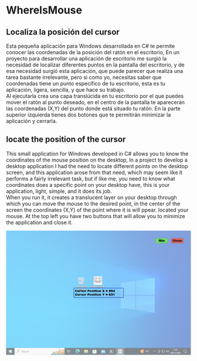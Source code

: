 # WhereIsMouse

## Localiza la posición del cursor

Esta pequeña aplicación para Windows desarrollada en C# te permite conocer las coordenadas de la posición del ratón en el escritorio, En un proyecto para desarrollar una aplicación de escritorio me surgió la necesidad de localizar   diferentes puntos en la pantalla del escritorio, y de esa necesidad surgió esta aplicación, que puede parecer que realiza una tarea bastante irrelevante, pero si como yo, necesitas saber que coordenadas tiene un punto específico de tu escritorio, esta es tu aplicación, ligera, sencilla, y que hace su trabajo.  
Al ejecutarla crea una capa translúcida en tu escritorio por el que puedes mover el ratón al punto  deseado, en el centro de la pantalla te aparecerán las coordenadas (X,Y) del punto donde está situado tu ratón. En la parte superior izquierda tienes dos botones que te permitirán minimizar la aplicación y cerrarla.  


## locate the position of the cursor

This small application for Windows developed in C# allows you to know the coordinates of the mouse position on the desktop, In a project to develop a desktop application I had the need to locate different points on the desktop   screen, and this application arose from that need, which may seem like it performs a fairly irrelevant task, but if like me, you need to know what coordinates does a specific point on your desktop have, this  is your application, light, simple, and it does its job.  
When you run it, it creates a translucent layer on your desktop through which you can move the mouse to the desired point, in the center of the screen the coordinates (X,Y) of the point where it is will ppear. located your mouse. At the top left you have two buttons that will allow you to minimize the application and  close it.  

![WhereIsMouse](WIM.png)